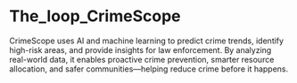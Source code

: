 # The_loop_CrimeScope
CrimeScope uses AI and machine learning to predict crime trends, identify high-risk areas, and provide insights for law enforcement. By analyzing real-world data, it enables proactive crime prevention, smarter resource allocation, and safer communities—helping reduce crime before it happens.
